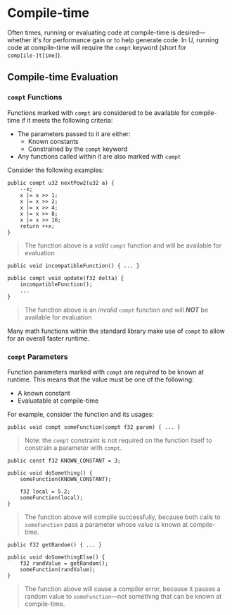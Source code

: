 # Compile-time

Often times, running or evaluating code at compile-time is desired—whether it's for performance gain or to help generate code. In U, running code at compile-time will require the `compt` keyword (short for `comp[ile-]t[ime]`).

## Compile-time Evaluation

### `compt` Functions

Functions marked with `compt` are considered to be available for compile-time if it meets the following criteria:

- The parameters passed to it are either:
  - Known constants
  - Constrained by the `compt` keyword
- Any functions called within it are also marked with `compt`

Consider the following examples:

```u
public compt u32 nextPow2(u32 a) {
    --x;
    x |= x >> 1;
    x |= x >> 2;
    x |= x >> 4;
    x |= x >> 8;
    x |= x >> 16;
    return ++x;
}
```

> The function above is a *valid* `compt` function and will be available for evaluation

```u
public void incompatibleFunction() { ... }

public compt void update(f32 delta) {
    incompatibleFunction();
    ...
}
```

> The function above is an *invalid* `compt` function and will ***NOT*** be available for evaluation

Many math functions within the standard library make use of `compt` to allow for an overall faster runtime.

### `compt` Parameters

Function parameters marked with `compt` are *required* to be known at runtime. This means that the value must be one of the following:

- A known constant
- Evaluatable at compile-time

For example, consider the function and its usages:

```u
public void compt someFunction(compt f32 param) { ... }
```

> Note: the `compt` constraint is not required on the function itself to constrain a parameter with `compt`.

```u
public const f32 KNOWN_CONSTANT = 3;

public void doSomething() {
    someFunction(KNOWN_CONSTANT);

    f32 local = 5.2;
    someFunction(local);
}
```

> The function above will compile successfully, because both calls to `someFunction` pass a parameter whose value is known at compile-time.

```u
public f32 getRandom() { ... }

public void doSomethingElse() {
    f32 randValue = getRandom();
    someFunction(randValue);
}
```

> The function above will cause a compiler error, because it passes a random value to `someFunction`—not something that can be known at compile-time.
